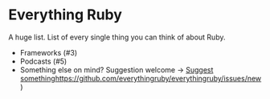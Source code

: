 # Everything Ruby

A huge list. List of every single thing you can think of about Ruby.

- Frameworks (#3)
- Podcasts (#5)
- Something else on mind? Suggestion welcome -> [Suggest something](https://github.com/everythingruby/everythingruby/issues/new)https://github.com/everythingruby/everythingruby/issues/new)
